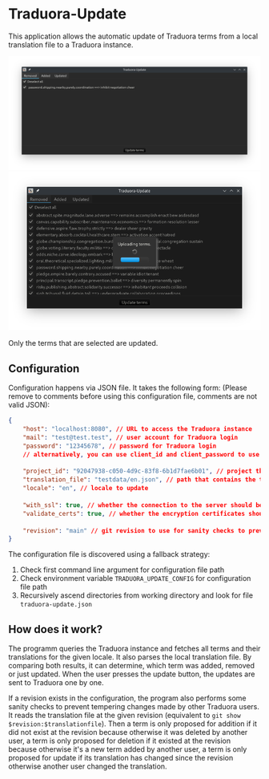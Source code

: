 # Traduora-Update

This application allows the automatic update of Traduora terms from a local translation file to a Traduora instance.

![Select terms to update](images/screenshot_1.png)
![Updating terms](images/screenshot_2.png)

Only the terms that are selected are updated.

## Configuration

Configuration happens via JSON file. It takes the following form: (Please remove to comments before using this configuration file, comments are not valid JSON):
```JSON
{
	"host": "localhost:8080", // URL to access the Traduora instance
	"mail": "test@test.test", // user account for Traduora login
	"password": "12345678", // password for Traduora login
    // alternatively, you can use client_id and client_password to use Traduora-Clients instead of users

	"project_id": "92047938-c050-4d9c-83f8-6b1d7fae6b01", // project that should be updated
	"translation_file": "testdata/en.json", // path that contains the translations. Should be formatted like JSON-flat export of Traduora. Relative path from working directory.
	"locale": "en", // locale to update

	"with_ssl": true, // whether the connection to the server should be encrypted. Defaults to true.
	"validate_certs": true, // whether the encryption certificates should be validated. Defaults to true.

	"revision": "main" // git revision to use for sanity checks to prevent wrongly changing terms. Can be any valid revision, e.g. commit hash, tag, branch. Should usually be your default branch. If omitted, sanity checks are skipped.
}
```

The configuration file is discovered using a fallback strategy:

1. Check first command line argument for configuration file path
2. Check environment variable `TRADUORA_UPDATE_CONFIG` for configuration file path
3. Recursively ascend directories from working directory and look for file `traduora-update.json`

## How does it work?

The programm queries the Traduora instance and fetches all terms and their translations for the given locale.
It also parses the local translation file. By comparing both results, it can determine, which term was added,
removed or just updated. When the user presses the update button, the updates are sent to Traduora one by one.

If a revision exists in the configuration, the program also performs some sanity checks to prevent tempering changes
made by other Traduora users. It reads the translation file at the given revision (equivalent to `git show $revision:$translationfile`).
Then a term is only proposed for addition if it did not exist at the revision because otherwise it was deleted by another user,
a term is only proposed for deletion if it existed at the revision because otherwise it's a new term added by another user,
a term is only proposed for update if its translation has changed since the revision otherwise another user changed the translation.
